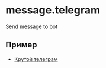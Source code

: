 # message.telegram
Send message to bot

Пример
------
  * [Крутой телеграм](https://originalsin.github.io/message.telegram/public)

